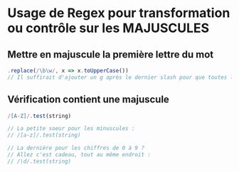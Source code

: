 # Usage de Regex pour transformation ou contrôle sur les MAJUSCULES 

## Mettre en majuscule la première lettre du mot

```js
.replace(/\b\w/, x => x.toUpperCase())
// Il suffirait d'ajouter un g après le dernier slash pour que toutes les premières lettres de chaque mot soient en majuscule
```

## Vérification contient une majuscule
```js
/[A-Z]/.test(string)

// La petite soeur pour les minuscules :
// /[a-z]/.test(string)

// La dernière pour les chiffres de 0 à 9 ?
// Allez c'est cadeau, tout au même endroit :
// /\d/.test(string)
```
